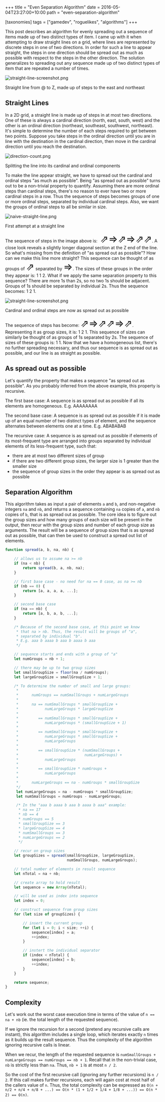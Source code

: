 +++
title = "Even Separation Algorithm"
date = 2016-05-04T23:27:00+10:00
path = "even-separation-algorithm"

[taxonomies]
tags = ["gamedev", "roguelikes", "algorithms"]
+++

This post describes an algorithm for evenly spreading out a sequence of items made
up of
two distinct types of item. I came up with it when attempting to draw straight
lines on a grid, where lines are represented by discrete steps in one of two
directions. In order for such a line to appear straight, the steps in one
direction should be spread out as much as possible with respect to the steps in
the other direction. The solution generalizes to spreading out any sequence
made up of two distinct types of item that are repeated a number of times.

![straight-line-screenshot.png](straight-line-screenshot.png)

<!-- more -->

<p class="label">
Straight line from @ to Z, made up of steps to the east and northeast
</p>

<style>
span.arrows {
    font-size: 24pt;
}
</style>

## Straight Lines

In a 2D grid, a straight line is made up of steps in at most two directions. One
of these is always a cardinal direction (north, east, south, west) and the other
is an ordinal direction (northeast, southeast, southwest, northeast). It's
simple to determine the number of each steps required to get between two points.
Suppose you take steps in the ordinal direction until you are in line with the
destination in the cardinal direction, then move in the cardinal direction until
you reach the destination.

![direction-count.png](direction-count.png)
<p class="label">
Splitting the line into its cardinal and ordinal components
</p>

To make the line appear straight, we have to spread out the cardinal and ordinal
steps "as much as possible". Being "as spread out as possible" turns out to be a
non-trivial property to quantify. Assuming there are more ordinal steps than
cardinal steps, there's no reason to ever have two or more cardinal steps in a
row. Thus the sequence of steps becomes groups of one or more ordinal steps,
separated by individual cardinal steps. Also, we want the groups of ordinal
steps to all be similar in size.

![naive-straight-line.png](naive-straight-line.png)
<p class="label">
First attempt at a straight line
</p>

The sequence of steps in the image above is:<span class="arrows">
⇗⇒⇗⇒⇗⇗</span>. A close look reveals a slightly
longer diagonal section at the Z end of the line. So what's missing from the
definition of "as spread out as possible"? How can we make this line more straight?
This sequence can be thought of as groups of <span class="arrows">⇗</span>
separated by <span class="arrows">⇒</span>. The sizes of these groups in the
order they appear is: 1 1 2.
What if we apply the same separation property to this sequence? There are more
1s than 2s, so no two 1s should be adjacent. Groups of 1s should be separated by
individual 2s. Thus the sequence becomes: 1 2 1.

![straight-line-screenshot.png](straight-line-screenshot.png)
<p class="label">
Cardinal and ordinal steps are now as spread out as possible
</p>

The sequence of steps has become:
<span class="arrows">
⇗⇒⇗⇗⇒⇗</span>.
Representing it as group sizes, it is: 1 2 1.
This sequence of sizes can similarly be thought of as groups of 1s separated by
2s. The sequence of sizes of these groups is: 1 1. Now that we have a homogeneous
list, there's no further spreading necessary, and thus our sequence is as spread
out as possible, and our line is as straight as possible.

## As spread out as possible

Let's quantify the property that makes a sequence "as spread out as possible".
As you probably inferred from the above example, this property is recursive.

The first base case: A sequence is as spread out as possible if all its elements are
homogeneous. E.g. AAAAAAAA

The second base case: A sequence is as spread out
as possible if it is made up of an equal number of two distinct types of
element, and the sequence alternates between elements one at a time. E.g.
ABABABAB

The recursive case: A sequence is as spread out as possible if elements of its
most-frequent type
are arranged into groups separated by individual elements of its less-frequent
type, such that:

- there are at most two different sizes of group
- if there are two different group sizes, the larger size is 1 greater than the
  smaller size
- the sequence of group sizes in the order they appear is as spread out as possible

## Separation Algorithm

This algorithm takes as input a pair of elements `a` and `b`, and non-negative
integers `na` and `nb`, and returns a sequence containing `na` copies of `a`, and
`nb` copies of `b`, that is as spread out as possible. The core idea is to
figure out the group sizes and how many groups of each size will be present in
the output, then recur with the group sizes and number of each group size as
arguments. The result will be a sequence of group sizes that is as spread out as
possible, that can then be used to construct a spread out list of elements.

```javascript
function spread(a, b, na, nb) {

    // allows us to assume na >= nb
    if (na < nb) {
        return spread(b, a, nb, na);
    }

    // first base case - no need for na == 0 case, as na >= nb
    if (nb == 0) {
        return [a, a, a, a, ...];
    }

    // second base case
    if (na == nb) {
        return [a, b, a, b, ...];
    }

    /* Because of the second base case, at this point we know
     * that na > nb. Thus, the result will be groups of "a",
     * separated by individual "b".
     * E.g. aaa b aaaa b aaa b aaaa b aaa
     */

    // sequence starts and ends with a group of "a"
    let numGroups = nb + 1;

    // there may be up to two group sizes
    let smallGroupSize = floor(na / numGroups);
    let largeGroupSize = smallGroupSize + 1;

    /* To determine the number of small and large groups:
     *
     *      numGroups == numSmallGroups + numLargeGroups
     *
     *      na == numSmallGroups * smallGroupSize +
     *            numLargeGroups * largeGroupSize
     *
     *         == numSmallGroups * smallGroupSize +
     *            numLargeGroups * (smallGroupSize + 1)
     *
     *         == numSmallGroups * smallGroupSize +
     *            numLargeGroups * smallGroupSize +
     *            numLargeGroups
     *
     *         == smallGroupSize * (numSmallGroups +
     *                              numLargeGroups) +
     *            numLargeGroups
     *
     *         == smallGroupSize * numGroups +
     *            numLargeGroups
     *
     *      numLargeGroups == na - numGroups * smallGroupSize
     */
     let numLargeGroups = na - numGroups * smallGroupSize;
     let numSmallGroups = numGroups - numLargeGroups;

     /* In the "aaa b aaaa b aaa b aaaa b aaa" example:
      * na == 17
      * nb == 4
      * numGroups == 5
      * smallGroupSize == 3
      * largeGroupSize == 4
      * numSmallGroups == 3
      * numLargeGroups == 2
      */

    // recur on group sizes
    let groupSizes = spread(smallGroupSize, largeGroupSize,
                            numSmallGroups, numLargeGroups);

    // total number of elements in result sequence
    let nTotal = na + nb;

    // create array to hold result
    let sequence = new Array(nTotal);

    // will be used as index into sequence
    let index = 0;

    // construct sequence from group sizes
    for (let size of groupSizes) {

        // insert the current group
        for (let i = 0; i < size; ++i) {
            sequence[index] = a;
            ++index;
        }

        // instert the individual separator
        if (index < nTotal) {
            sequence[index] = b;
            ++index;
        }
    }

    return sequence;
}

```

## Complexity

Let's work out the worst case execution time in terms of the value of `n == na + nb`
(ie. the total length of the requested sequence).

If we ignore the recursion for
a second (pretend any recursive calls are instant), this algorithm includes a
single loop, which iterates exactly `n` times as it builds up the result sequence.
Thus the complexity of the algorithm ignoring recursive calls is linear.

When we recur, the length of the requested sequence is
`numSmallGroups + numLargeGroups == numGroups == nb + 1`. Recall that in the
non-trivial case, `nb` is strictly less than `na`. Thus, `nb + 1` is at most
`n / 2`.

So the cost of the first recursive call (ignoring any further recursions) is
`n / 2`. If this call makes further recursions, each will again cost at most
half of the callers value of `n`. Thus, the total complexity can be expressed as
`O(n + n/2 + n/4 + n/8 + ...) == O(n * (1 + 1/2 + 1/4 + 1/8 + ...)) == O(n * 2)
== O(n)`.
